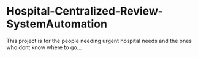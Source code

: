 # Hospital-Centralized-Review-SystemAutomation
This project is for the people needing urgent hospital needs and the ones who dont know where to go...
